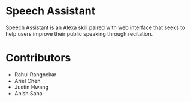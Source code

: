 # Speech Assistant
Speech Assistant is an Alexa skill paired with web interface that seeks to help users improve their public speaking through recitation.

# Contributors
* Rahul Rangnekar
* Ariel Chen
* Justin Hwang
* Anish Saha